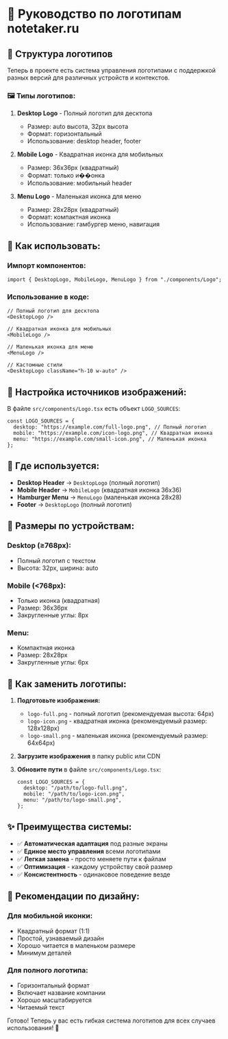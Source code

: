 # 🎨 Руководство по логотипам notetaker.ru

## 📁 Структура логотипов

Теперь в проекте есть система управления логотипами с поддержкой разных версий для различных устройств и контекстов.

### 🖼️ Типы логотипов:

1. **Desktop Logo** - Полный логотип для десктопа

   - Размер: auto высота, 32px высота
   - Формат: горизонтальный
   - Использование: desktop header, footer

2. **Mobile Logo** - Квадратная иконка для мобильных

   - Размер: 36x36px (квадратный)
   - Формат: только и��онка
   - Использование: мобильный header

3. **Menu Logo** - Маленькая иконка для меню
   - Размер: 28x28px (квадратный)
   - Формат: компактная иконка
   - Использование: гамбургер меню, навигация

## 🔧 Как использовать:

### Импорт компонентов:

```tsx
import { DesktopLogo, MobileLogo, MenuLogo } from "./components/Logo";
```

### Использование в коде:

```tsx
// Полный логотип для десктопа
<DesktopLogo />

// Квадратная иконка для мобильных
<MobileLogo />

// Маленькая иконка для меню
<MenuLogo />

// Кастомные стили
<DesktopLogo className="h-10 w-auto" />
```

## 📝 Настройка источников изображений:

В файле `src/components/Logo.tsx` есть объект `LOGO_SOURCES`:

```tsx
const LOGO_SOURCES = {
  desktop: "https://example.com/full-logo.png", // Полный логотип
  mobile: "https://example.com/icon-logo.png", // Квадратная иконка
  menu: "https://example.com/small-icon.png", // Маленькая иконка
};
```

## 🎯 Где используется:

- **Desktop Header** → `DesktopLogo` (полный логотип)
- **Mobile Header** → `MobileLogo` (квадратная иконка 36x36)
- **Hamburger Menu** → `MenuLogo` (маленькая иконка 28x28)
- **Footer** → `DesktopLogo` (полный логотип)

## 📐 Размеры по устройствам:

### Desktop (≥768px):

- Полный логотип с текстом
- Высота: 32px, ширина: auto

### Mobile (<768px):

- Только иконка (квадратная)
- Размер: 36x36px
- Закругленные углы: 8px

### Menu:

- Компактная иконка
- Размер: 28x28px
- Закругленные углы: 6px

## 🔄 Как заменить логотипы:

1. **Подготовьте изображения:**

   - `logo-full.png` - полный логотип (рекомендуемая высота: 64px)
   - `logo-icon.png` - квадратная иконка (рекомендуемый размер: 128x128px)
   - `logo-small.png` - маленькая иконка (рекомендуемый размер: 64x64px)

2. **Загрузите изображения** в папку public или CDN

3. **Обновите пути** в файле `src/components/Logo.tsx`:
   ```tsx
   const LOGO_SOURCES = {
     desktop: "/path/to/logo-full.png",
     mobile: "/path/to/logo-icon.png",
     menu: "/path/to/logo-small.png",
   };
   ```

## ✨ Преимущества системы:

- ✅ **Автоматическая адаптация** под разные экраны
- ✅ **Единое место управления** всеми логотипами
- ✅ **Легкая замена** - просто меняете пути к файлам
- ✅ **Оптимизация** - каждому устройству свой размер
- ✅ **Консистентность** - одинаковое поведение везде

## 🎨 Рекомендации по дизайну:

### Для мобильной иконки:

- Квадратный формат (1:1)
- Простой, узнаваемый дизайн
- Хорошо читается в маленьком размере
- Минимум деталей

### Для полного логотипа:

- Горизонтальный формат
- Включает название компании
- Хорошо масштабируется
- Читаемый текст

Готово! Теперь у вас есть гибкая система логотипов для всех случаев использования! 🚀
